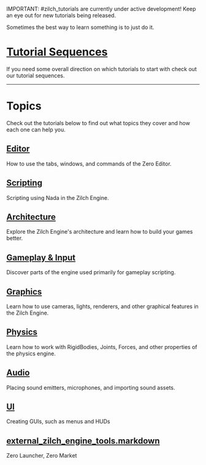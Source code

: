 IMPORTANT: #zilch_tutorials are currently under active development! Keep an eye out for new tutorials being released.

Sometimes the best way to learn something is to just do it.

 #  [Tutorial Sequences](https://github.com/ZilchEngine/ZilchDocs/blob/master/zilch_editor_documentation/tutorials/tutorial_sequences.markdown)
If you need some overall direction on which tutorials to start with check out our tutorial sequences.

-----

 #  Topics
Check out the tutorials below to find out what topics they cover and how each one can help you.

 ##  [ Editor ](https://github.com/ZilchEngine/ZilchDocs/blob/master/zilch_editor_documentation/tutorials/editor.markdown)
How to use the tabs, windows, and commands of the Zero Editor.

 ##  [Scripting](https://github.com/ZilchEngine/ZilchDocs/blob/master/zilch_editor_documentation/tutorials/scripting.markdown)
Scripting using Nada in the Zilch Engine.

 ##  [ Architecture ](https://github.com/ZilchEngine/ZilchDocs/blob/master/zilch_editor_documentation/tutorials/architecture.markdown)
Explore the Zilch Engine's architecture and learn how to build your games better.

 ## [ Gameplay & Input](https://github.com/ZilchEngine/ZilchDocs/blob/master/zilch_editor_documentation/tutorials/gameplay.markdown)
Discover parts of the engine used primarily for gameplay scripting.

 ## [ Graphics](https://github.com/ZilchEngine/ZilchDocs/blob/master/zilch_editor_documentation/tutorials/graphics.markdown)
Learn how to use cameras, lights, renderers, and other graphical features in the Zilch Engine.

 ##  [Physics](https://github.com/ZilchEngine/ZilchDocs/blob/master/zilch_editor_documentation/tutorials/physics.markdown)
Learn how to work with RigidBodies, Joints, Forces, and other properties of the physics engine.

 ##  [Audio](https://github.com/ZilchEngine/ZilchDocs/blob/master/zilch_editor_documentation/tutorials/audio.markdown)
Placing sound emitters, microphones, and importing sound assets.

 ##  [ UI](https://github.com/ZilchEngine/ZilchDocs/blob/master/zilch_editor_documentation/tutorials/ui.markdown)
Creating GUIs, such as menus and HUDs

 ##  [external_zilch_engine_tools.markdown](https://github.com/ZilchEngine/ZilchDocs/blob/master/zilch_editor_documentation/tutorials/external_zilch_engine_tools.markdown)
Zero Launcher, Zero Market 

 
